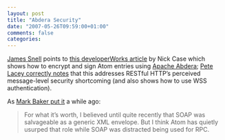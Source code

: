```yaml
---
layout: post
title: "Abdera Security"
date: "2007-05-26T09:59:00+01:00"
comments: false
categories: 
---
```


<p><a href="http://www.snellspace.com/wp/?p=668">James Snell</a> points to <a href="http://www.ibm.com/developerworks/xml/library/x-atomencryption/">this developerWorks article</a> by Nick Case which shows how to encrypt and sign Atom entries using <a href="http://incubator.apache.org/abdera/">Apache Abdera</a>; <a href="http://wanderingbarque.com/nonintersecting/2007/05/25/message-level-security-and-rest/">Pete Lacey correctly notes</a> that this addresses RESTful HTTP&#8217;s perceived message-level security shortcoming (and also shows how to use WSS authentication). </p>

<p>As <a href="http://www.infoq.com/articles/mark-baker-REST">Mark Baker put it</a> a while ago:</p>

<blockquote>
<p>For what it&#8217;s worth, I believed until quite recently that SOAP was salvageable as a generic XML envelope. But I think Atom has quietly usurped that role while SOAP was distracted being used for RPC.</p>
</blockquote>


